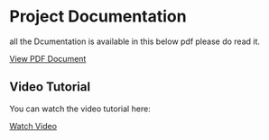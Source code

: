 # Project Documentation

all the Dcumentation is available in this  below pdf please do  read it.

[View PDF Document](README/Books%20Management%20System.pdf)

## Video Tutorial

You can watch the video tutorial here:

[Watch Video](README/BooksManagementVideo.mp4)

